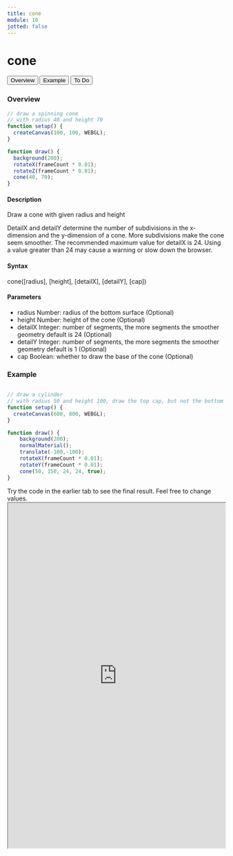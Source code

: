 ```yaml
---
title: cone
module: 10
jotted: false
---
```


# cone

<div class="tab">
  <button class="tablinks active" onclick="openTab(event, 'Overview')">Overview</button>
  <button class="tablinks" onclick="openTab(event, 'example')">Example</button>  
  <button class="tablinks" onclick="openTab(event, 'todo')">To Do</button>  
</div>

<div id="Overview" class="tabcontent" style="display:block"  >
<div class="tabhtml" markdown="1">

### Overview

```js
// draw a spinning cone
// with radius 40 and height 70
function setup() {
  createCanvas(100, 100, WEBGL);
}

function draw() {
  background(200);
  rotateX(frameCount * 0.01);
  rotateZ(frameCount * 0.01);
  cone(40, 70);
}
```

#### Description

Draw a cone with given radius and height

DetailX and detailY determine the number of subdivisions in the x-dimension and the y-dimension of a cone. More subdivisions make the cone seem smoother. The recommended maximum value for detailX is 24. Using a value greater than 24 may cause a warning or slow down the browser.

#### Syntax

cone([radius], [height], [detailX], [detailY], [cap])

#### Parameters

* radius Number: radius of the bottom surface (Optional)
* height Number: height of the cone (Optional)
* detailX Integer: number of segments, the more segments the smoother geometry default is 24 (Optional)
* detailY Integer: number of segments, the more segments the smoother geometry default is 1 (Optional)
* cap Boolean: whether to draw the base of the cone (Optional)

</div>
</div>

<div id="example" class="tabcontent" style="display:block"  >
<div class="tabhtml" markdown="1">

### Example

```js

// draw a cylinder
// with radius 50 and height 100, draw the top cap, but not the bottom cap
function setup() {
  createCanvas(600, 800, WEBGL);
}

function draw() {
    background(200);
    normalMaterial();
    translate(-100,-100);
    rotateX(frameCount * 0.01);
    rotateY(frameCount * 0.01);
    cone(50, 150, 24, 24, true);
}
```

</div>
</div>

<div id="todo" class="tabcontent">
<div class="tabhtml" markdown="1">
Try the code in the earlier tab to see the final result. Feel free to change values. 

<iframe src="https://editor.p5js.org/michaelcassens/sketches/BbldJGbhG" width="100%" height="800px"></iframe>
</div>
</div>